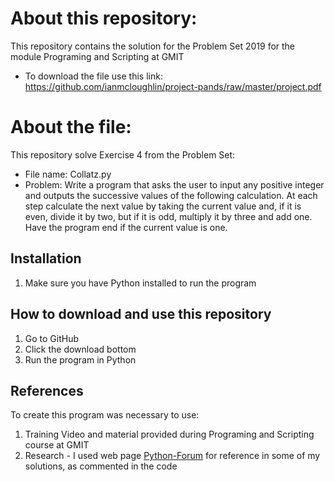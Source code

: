 # About this repository:
This repository contains the solution for the Problem Set 2019 for the module Programing and Scripting at GMIT
- To download the file use this link: https://github.com/ianmcloughlin/project-pands/raw/master/project.pdf

# About the file:
This repository solve Exercise 4 from the Problem Set:
- File name: Collatz.py
- Problem: Write a program that asks the user to input any positive integer and outputs the successive values of the following calculation. At each step calculate the next value
by taking the current value and, if it is even, divide it by two, but if it is odd, multiply it by three and add one. Have the program end if the current value is one.

## Installation
1. Make sure you have Python installed to run the program

## How to download and use this repository
1. Go to GitHub
2. Click the download bottom 
3. Run the program in Python 

## References
To create this program was necessary to use: 
1. Training Video and material provided during Programing and Scripting course at GMIT
2. Research - I used web page [Python-Forum](https://python-forum.io) for reference in some of my solutions, as commented in the code
